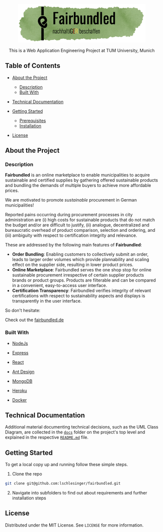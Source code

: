 <!-- PROJECT LOGO -->
<br />

<p align="center">
  <a href="https://github.com/lschlesinger/fairbundled">
    <img src="frontend/src/logo.jpg" alt="Logo" width="420">
  </a>



  <p align="center">
    This is a Web Application Engineering Project at TUM University, Munich
    <br />
  </p>

</p>


<!-- TABLE OF CONTENTS -->

## Table of Contents

* [About the Project](#about-the-project)

  * [Description](#description)
  * [Built With](#built-with)

* [Technical Documentation](#documentation)

* [Getting Started](#getting-started)

  * [Prerequisites](#prerequisites)
  * [Installation](#installation)

* [License](#license)

  

<!-- ABOUT THE PROJECT -->

## About the Project

### Description

**Fairbundled** is an online marketplace to enable municipalities to acquire sustainable and certified supplies by gathering offered sustainable products and bundling the demands of multiple buyers to achieve more affordable prices.

We are motivated to promote *sustainable* procurement in German municipalities!

Reported pains occurring during procurement processes in city administration are (i) high costs for sustainable products that do not match the budget and/or are difficult to justify, (ii) analogue, decentralized and bureaucratic overhead of product comparison, selection and ordering, and (iii) ambiguity with respect to certification integrity and relevance.

These are addressed by the following main features of **Fairbundled**:

- **Order Bundling**: Enabling customers to collectively submit an order, leads to larger order volumes which provide plannability and scaling effect on the supplier side, resulting in lower product prices.
- **Online Marketplace**: Fairbundled serves the one shop stop for online sustainable procurement irrespective of certain supplier products brands or product groups. Products are filterable and can be compared in a convenient, easy-to-access user interface.
- **Certification Transparency**: Fairbundled verifies integrity of relevant certifications with respect to sustainability aspects and displays is transparently in the user interface.

So don't hesitate:

Check out the [fairbundled.de]()


### Built With

* [NodeJs](https://nodejs.org/en/)

* [Express](https://expressjs.com/)

* [React](https://reactjs.org/)

* [Ant Design](https://ant.design/docs/react/introduce)

* [MongoDB](https://www.mongodb.com/de)

* [Heroku](https://www.heroku.com/)

* [Docker](https://www.docker.com/)

  

<!-- DOCUMENTATION -->

## Technical Documentation

Additional material documenting technical decisions, such as the UML Class Diagram, are collected in the [`docs`](./docs) folder on the project's top level and explained in the respective [`README.md`](./docs/README.de) file.



<!-- GETTING STARTED -->

## Getting Started

To get a local copy up and running follow these simple steps.

1. Clone the repo

```sh
git clone git@github.com:lschlesinger/fairbundled.git
```

2. Navigate into subfolders to find out about requirements and further installation steps

<!-- LICENSE -->

## License

Distributed under the MIT License. See `LICENSE` for more information.